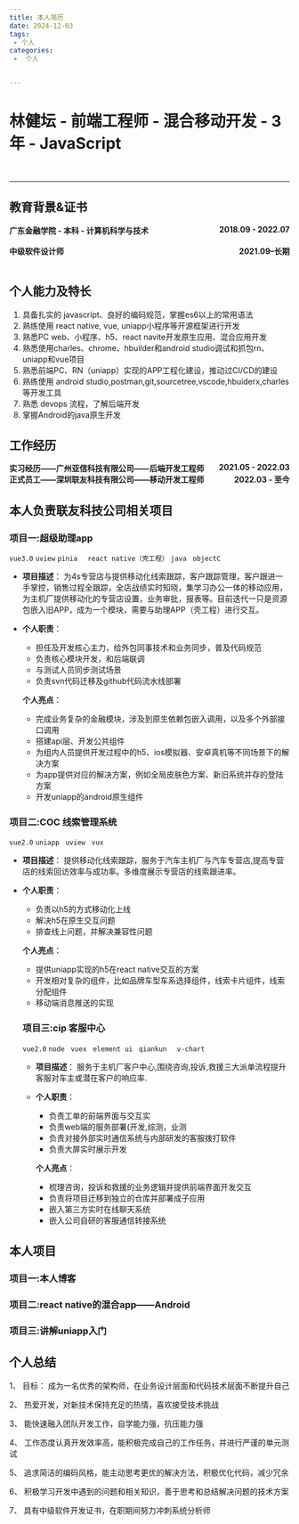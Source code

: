 ```yaml
---
title: 本人简历
date: 2024-12-03
tags:
 - 个人
categories:
 -  个人


---
```


# 林健坛 - 前端工程师 - 混合移动开发 - 3年 - JavaScript

<br />

------



## 教育背景&证书



<div style="display:flex;flex-direction:row;justify-content: space-between;">
	<div style=" font-weight: bold;">
    广东金融学院 - 本科  - 计算机科学与技术
  </div>
  <div style=" font-weight: bold;">
    2018.09 - 2022.07
  </div>
</div>

<br />

<div style="display:flex;flex-direction:row;justify-content: space-between;">
	<div style=" font-weight: bold;">
    中级软件设计师
  </div>
  <div style=" font-weight: bold;">
    2021.09–长期
  </div>
</div>

<br />

## 个人能力及特长

1. 具备扎实的 javascript、良好的编码规范，掌握es6以上的常用语法
2. 熟练使用 react native, vue, uniapp小程序等开源框架进行开发
3.  熟悉PC web、小程序、h5、react navite开发原生应用、混合应用开发
4. 熟悉使用charles、chrome、hbuilder和android studio调试和抓包rn、uniapp和vue项目
5. 熟悉前端PC、RN（uniapp）实现的APP工程化建设，推动过CI/CD的建设
6. 熟练使用 android studio,postman,git,sourcetree,vscode,hbuiderx,charles等开发工具
7. 熟悉 devops 流程，了解后端开发
8. 掌握Android的java原生开发

## 工作经历

<div style="display:flex;flex-direction:row;justify-content: space-between;">
	<div style=" font-weight: bold;">
    实习经历——广州亚信科技有限公司——后端开发工程师
  </div>
  <div style=" font-weight: bold;">
    2021.05 - 2022.03
  </div>
</div>

<div style="display:flex;flex-direction:row;justify-content: space-between;">
	<div style=" font-weight: bold;">
    正式员工——深圳联友科技有限公司——移动开发工程师
  </div>
  <div style=" font-weight: bold;">
    2022.03 - 至今
  </div>
</div>



## 本人负责联友科技公司相关项目

### 项目一:超级助理app

`vue3.0` `uview` `pinia ` ` react native（壳工程）` `java `  `objectC `

- **项目描述**：
    为4s专营店与提供移动化线索跟踪，客户跟踪管理，客户跟进一手掌控，销售过程全跟踪，全店战绩实时知晓，集学习办公一体的移动应用，为主机厂提供移动化的专营店设置，业务审批，报表等。目前迭代一只是资源包嵌入旧APP，成为一个模块，需要与助理APP（壳工程）进行交互。
    
- **个人职责**：
  
  - 担任及开发核心主力，给外包同事技术和业务同步，普及代码规范
  - 负责核心模块开发，和后端联调
  - 与测试人员同步测试场景
  - 负责svn代码迁移及github代码流水线部署
  
  **个人亮点**：
  
  - 完成业务复杂的金融模块，涉及到原生依赖包嵌入调用，以及多个外部接口调用
  - 搭建api层、开发公共组件
  - 为组内人员提供开发过程中的h5、ios模拟器、安卓真机等不同场景下的解决方案
  - 为app提供对应的解决方案，例如全局皮肤色方案、新旧系统并存的登陆方案
  - 开发uniapp的android原生组件

### 项目二:COC 线索管理系统

`vue2.0` `uniapp ` `uview ` ` vux ` 

- **项目描述**：
  提供移动化线索跟踪，服务于汽车主机厂与汽车专营店,提高专营店的线索回访效率与成功率。多维度展示专营店的线索跟进率。

- **个人职责**：

  - 负责以h5的方式移动化上线
  - 解决h5在原生交互问题
  - 排查线上问题，并解决兼容性问题

  **个人亮点**：

  - 提供uniapp实现的h5在react native交互的方案
  - 开发相对复杂的组件，比如品牌车型车系选择组件，线索卡片组件，线索分配组件
  - 移动端消息推送的实现

  ### 项目三:cip 客服中心

  `vue2.0` `node ` `vuex `   `element ui `   `qiankun  `   `v-chart `   

  - **项目描述**：
    服务于主机厂客户中心,围绕咨询,投诉,救援三大派单流程提升客服对车主或潜在客户的响应率.

  - **个人职责**：

    - 负责工单的前端界面与交互实
    - 负责web端的服务部署(开发,综测，业测
    - 负责对接外部实时通信系统与内部研发的客服拨打软件
    - 负责大屏实时展示开发

    **个人亮点**：

    - 梳理咨询，投诉和救援的业务逻辑并提供前端界面开发交互
    - 负责将项目迁移到独立的仓库并部署成子应用
    - 嵌入第三方实时在线聊天系统
    - 嵌入公司自研的客服通信转接系统

## 本人项目



### 项目一:本人博客



### 项目二:react native的混合app——Android



### 项目三:讲解uniapp入门





## 个人总结

1、 目标：  成为一名优秀的架构师，在业务设计层面和代码技术层面不断提升自己

2、 热爱开发，对新技术保持充足的热情，喜欢接受技术挑战

3、  能快速融入团队开发工作，自学能力强，抗压能力强

4、 工作态度认真开发效率高，能积极完成自己的工作任务，并进行严谨的单元测试

5、  追求简洁的编码风格，能主动思考更优的解决方法，积极优化代码，减少冗余

6、  积极学习开发中遇到的问题和相关知识，善于思考和总结解决问题的技术方案

7、  具有中级软件开发证书，在职期间努力冲刺系统分析师

<div style="display:none">
  隐藏技能
- **Java基础**：熟悉Java基础知识，熟悉多线程并发，熟悉JVM原理。
- **数据库**：熟练使用Mysql、Redis及常见的优化手段。
- **框架**：熟悉Spring Boot、MyBatis等主流开发框架，熟悉消息队列Kafka、Zookeeper的使用和原理。
- **分布式**：了解分布式系统的设计与应用，了解常见的CAP、Paxos算法。
- **工具**：熟悉Git、Maven等项目管理及构建工具。
  </div>




